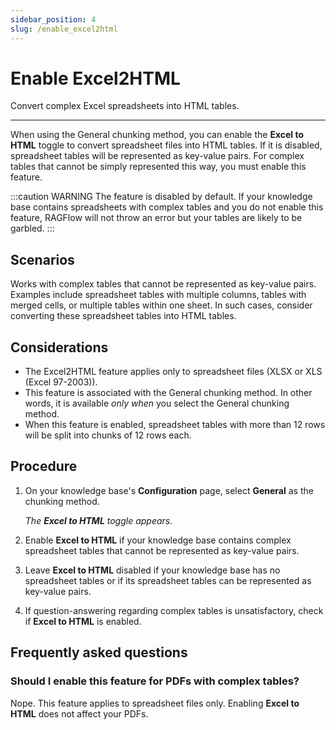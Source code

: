 ```yaml
---
sidebar_position: 4
slug: /enable_excel2html
---
```


# Enable Excel2HTML

Convert complex Excel spreadsheets into HTML tables.

---

When using the General chunking method, you can enable the **Excel to HTML** toggle to convert spreadsheet files into HTML tables. If it is disabled, spreadsheet tables will be represented as key-value pairs. For complex tables that cannot be simply represented this way, you must enable this feature.

:::caution WARNING
The feature is disabled by default. If your knowledge base contains spreadsheets with complex tables and you do not enable this feature, RAGFlow will not throw an error but your tables are likely to be garbled.
:::

## Scenarios

Works with complex tables that cannot be represented as key-value pairs. Examples include spreadsheet tables with multiple columns, tables with merged cells, or multiple tables within one sheet. In such cases, consider converting these spreadsheet tables into HTML tables.

## Considerations

- The Excel2HTML feature applies only to spreadsheet files (XLSX or XLS (Excel 97-2003)).
- This feature is associated with the General chunking method. In other words, it is available *only when* you select the General chunking method.
- When this feature is enabled, spreadsheet tables with more than 12 rows will be split into chunks of 12 rows each.

## Procedure

1. On your knowledge base's **Configuration** page, select **General** as the chunking method.

   _The **Excel to HTML** toggle appears._

2. Enable **Excel to HTML** if your knowledge base contains complex spreadsheet tables that cannot be represented as key-value pairs.
3. Leave **Excel to HTML** disabled if your knowledge base has no spreadsheet tables or if its spreadsheet tables can be represented as key-value pairs.
4. If question-answering regarding complex tables is unsatisfactory, check if **Excel to HTML** is enabled.

## Frequently asked questions

### Should I enable this feature for PDFs with complex tables?

Nope. This feature applies to spreadsheet files only. Enabling **Excel to HTML** does not affect your PDFs.
